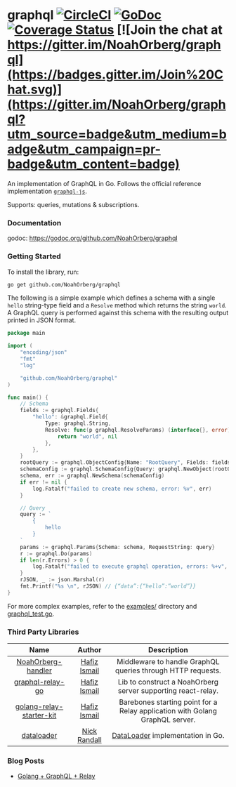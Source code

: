 # graphql [![CircleCI](https://circleci.com/gh/NoahOrberg/graphql/tree/master.svg?style=svg)](https://circleci.com/gh/NoahOrberg/graphql/tree/master) [![GoDoc](https://godoc.org/graphql.co/graphql?status.svg)](https://godoc.org/github.com/NoahOrberg/graphql) [![Coverage Status](https://coveralls.io/repos/github/NoahOrberg/graphql/badge.svg?branch=master)](https://coveralls.io/github/NoahOrberg/graphql?branch=master) [![Join the chat at https://gitter.im/NoahOrberg/graphql](https://badges.gitter.im/Join%20Chat.svg)](https://gitter.im/NoahOrberg/graphql?utm_source=badge&utm_medium=badge&utm_campaign=pr-badge&utm_content=badge)

An implementation of GraphQL in Go. Follows the official reference implementation [`graphql-js`](https://github.com/graphql/graphql-js).

Supports: queries, mutations & subscriptions.

### Documentation

godoc: https://godoc.org/github.com/NoahOrberg/graphql

### Getting Started

To install the library, run:
```bash
go get github.com/NoahOrberg/graphql
```

The following is a simple example which defines a schema with a single `hello` string-type field and a `Resolve` method which returns the string `world`. A GraphQL query is performed against this schema with the resulting output printed in JSON format.

```go
package main

import (
	"encoding/json"
	"fmt"
	"log"

	"github.com/NoahOrberg/graphql"
)

func main() {
	// Schema
	fields := graphql.Fields{
		"hello": &graphql.Field{
			Type: graphql.String,
			Resolve: func(p graphql.ResolveParams) (interface{}, error) {
				return "world", nil
			},
		},
	}
	rootQuery := graphql.ObjectConfig{Name: "RootQuery", Fields: fields}
	schemaConfig := graphql.SchemaConfig{Query: graphql.NewObject(rootQuery)}
	schema, err := graphql.NewSchema(schemaConfig)
	if err != nil {
		log.Fatalf("failed to create new schema, error: %v", err)
	}

	// Query
	query := `
		{
			hello
		}
	`
	params := graphql.Params{Schema: schema, RequestString: query}
	r := graphql.Do(params)
	if len(r.Errors) > 0 {
		log.Fatalf("failed to execute graphql operation, errors: %+v", r.Errors)
	}
	rJSON, _ := json.Marshal(r)
	fmt.Printf("%s \n", rJSON) // {“data”:{“hello”:”world”}}
}
```
For more complex examples, refer to the [examples/](https://github.com/NoahOrberg/graphql/tree/master/examples/) directory and [graphql_test.go](https://github.com/NoahOrberg/graphql/blob/master/graphql_test.go).

### Third Party Libraries
| Name          | Author        | Description  |
|:-------------:|:-------------:|:------------:|
| [NoahOrberg-handler](https://github.com/NoahOrberg/NoahOrberg-handler) | [Hafiz Ismail](https://github.com/sogko) | Middleware to handle GraphQL queries through HTTP requests. |
| [graphql-relay-go](https://github.com/NoahOrberg/graphql-relay-go) | [Hafiz Ismail](https://github.com/sogko) | Lib to construct a NoahOrberg server supporting react-relay. |
| [golang-relay-starter-kit](https://github.com/sogko/golang-relay-starter-kit) | [Hafiz Ismail](https://github.com/sogko) | Barebones starting point for a Relay application with Golang GraphQL server. |
| [dataloader](https://github.com/nicksrandall/dataloader) | [Nick Randall](https://github.com/nicksrandall) | [DataLoader](https://github.com/facebook/dataloader) implementation in Go. |

### Blog Posts
- [Golang + GraphQL + Relay](http://wehavefaces.net/)

